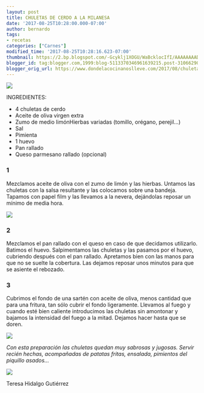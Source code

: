 ```yaml
---
layout: post
title: CHULETAS DE CERDO A LA MILANESA
date: '2017-08-25T10:28:00.000-07:00'
author: bernardo
tags:
- recetas
categories: ["Carnes"]
modified_time: '2017-08-25T10:28:16.623-07:00'
thumbnail: https://2.bp.blogspot.com/-Gcyklj1XOGU/WaBcklocIfI/AAAAAAAAD0A/DJ5JzVq0PhMEVXnBz86xUoWQy7db0pJvgCLcBGAs/s72-c/00.JPG
blogger_id: tag:blogger.com,1999:blog-5113370346961639215.post-3106629050376333681
blogger_orig_url: https://www.dondelacocinanoslleve.com/2017/08/chuletas-de-cerdo-la-milanesa.html
---
```


![](https://2.bp.blogspot.com/-Gcyklj1XOGU/WaBcklocIfI/AAAAAAAAD0A/DJ5JzVq0PhMEVXnBz86xUoWQy7db0pJvgCLcBGAs/s400/00.JPG)

  
INGREDIENTES:
* 4 chuletas de cerdo
* Aceite de oliva virgen extra
* Zumo de medio limónHierbas variadas (tomillo, orégano, perejil…)
* Sal
* Pimienta
* 1 huevo
* Pan rallado
* Queso parmesano rallado (opcional)  

### 1

Mezclamos aceite de oliva con el zumo de limón y las hierbas. Untamos las chuletas con la salsa resultante y las colocamos sobre una bandeja. Tapamos con papel film y las llevamos a la nevera, dejándolas reposar un mínimo de media hora.  

![](https://2.bp.blogspot.com/-xpUgcJpuO8c/WaBdDly9ONI/AAAAAAAAD0I/Llry56OEbeIlVEQy13fd1byCjG_812CYQCLcBGAs/s320/01.JPG)

  

### 2

Mezclamos el pan rallado con el queso en caso de que decidamos utilizarlo. Batimos el huevo. Salpimentamos las chuletas y las pasamos por el huevo, cubriendo después con el pan rallado. Apretamos bien con las manos para que no se suelte la cobertura. Las dejamos reposar unos minutos para que se asiente el rebozado.  

### 3

Cubrimos el fondo de una sartén con aceite de oliva, menos cantidad que para una fritura, tan sólo cubrir el fondo ligeramente. Llevamos al fuego y cuando esté bien caliente introducimos las chuletas sin amontonar y bajamos la intensidad del fuego a la mitad. Dejamos hacer hasta que se doren.  

![](https://3.bp.blogspot.com/-NHenL5f4KWk/WaBdfvE3eXI/AAAAAAAAD0M/ifdLG2NejpgNGScl9CSvu2LYpLBVB69UwCLcBGAs/s320/02.JPG)

  
_Con esta preparación las chuletas quedan muy sabrosas y jugosas. Servir recién hechas, acompañadas de patatas fritas, ensalada, pimientos del piquillo asados…_

![](https://2.bp.blogspot.com/-QUfXBmfE3Rs/WaBd7Z64a2I/AAAAAAAAD0Q/ZFn6CG-XWgUKEUbQ3RNClJ3vZKm4ZjsjwCLcBGAs/s320/03.JPG)

  
  
Teresa Hidalgo Gutiérrez
